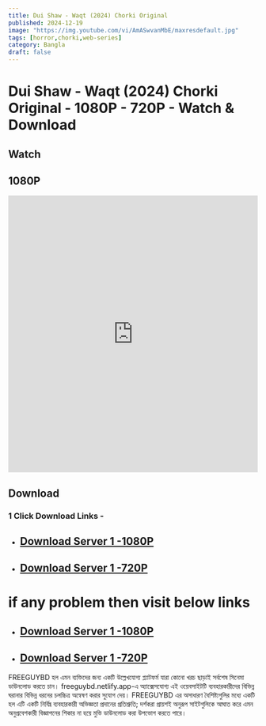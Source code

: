 ```yaml
---
title: Dui Shaw - Waqt (2024) Chorki Original 
published: 2024-12-19
image: "https://img.youtube.com/vi/AmASwvanMbE/maxresdefault.jpg"
tags: [horror,chorki,web-series]
category: Bangla
draft: false
---
```


# Dui Shaw - Waqt (2024) Chorki Original - 1080P - 720P - Watch & Download

## Watch
## 1080P
<iframe frameborder="0" allowfullscreen="true" scrolling="no" allow="autoplay;fullscreen" src="https://freecatvold.netlify.app/gdplayer?player=fluidplayer&provider=rand&format=video%2Fmp4&link=https://pixeldrain.com/api/file/uh9QLGK8?download" style="border:0px #ffffff none;" height="560px" width="100%" allowfullscreen></iframe>



## Download  
### 1 Click Download Links -
* ## [Download Server 1 -1080P ](https://pixeldrain.com/api/file/uh9QLGK8?download)
* ## [Download Server 1 -720P ](https://pixeldrain.com/api/file/6zzFKR9q?download)

 # if any problem then visit below links
* ## [Download Server 1 -1080P ](https://pixeldrain.com/u/uh9QLGK8?download)
* ## [Download Server 1 -720P ](https://pixeldrain.com/u/6zzFKR9q?download)

FREEGUYBD হল এমন ব্যক্তিদের জন্য একটি উল্লেখযোগ্য প্ল্যাটফর্ম যারা কোনো খরচ ছাড়াই সর্বশেষ সিনেমা ডাউনলোড করতে চান। freeguybd.netlify.app-এ অ্যাক্সেসযোগ্য এই ওয়েবসাইটটি ব্যবহারকারীদের বিভিন্ন ঘরানার বিভিন্ন ধরনের চলচ্চিত্র অন্বেষণ করার সুযোগ দেয়। FREEGUYBD এর অসাধারণ বৈশিষ্ট্যগুলির মধ্যে একটি হল এটি একটি নির্বিঘ্ন ব্যবহারকারী অভিজ্ঞতা প্রদানের প্রতিশ্রুতি; দর্শকরা প্রায়শই অনুরূপ সাইটগুলিকে আঘাত করে এমন অনুপ্রবেশকারী বিজ্ঞাপনের শিকার না হয়ে মুভি ডাউনলোড করা উপভোগ করতে পারে।
